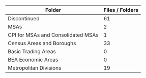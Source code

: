 | Folder                             |   Files / Folders |
|------------------------------------|-------------------|
| Discontinued                       |                61 |
| MSAs                               |                 2 |
| CPI for MSAs and Consolidated MSAs |                 1 |
| Census Areas and Boroughs          |                33 |
| Basic Trading Areas                |                 0 |
| BEA Economic Areas                 |                 0 |
| Metropolitan Divisions             |                19 |